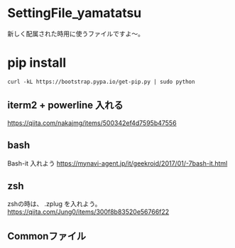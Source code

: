 # SettingFile_yamatatsu

新しく配属された時用に使うファイルですよ〜。

# pip install
`curl -kL https://bootstrap.pypa.io/get-pip.py | sudo python`

## iterm2 + powerline 入れる
https://qiita.com/nakajmg/items/500342ef4d7595b47556


## bash
Bash-it 入れよう
https://mynavi-agent.jp/it/geekroid/2017/01/-7bash-it.html

## zsh
zshの時は、
.zplug を入れよう。
https://qiita.com/Jung0/items/300f8b83520e56766f22

## Commonファイル
